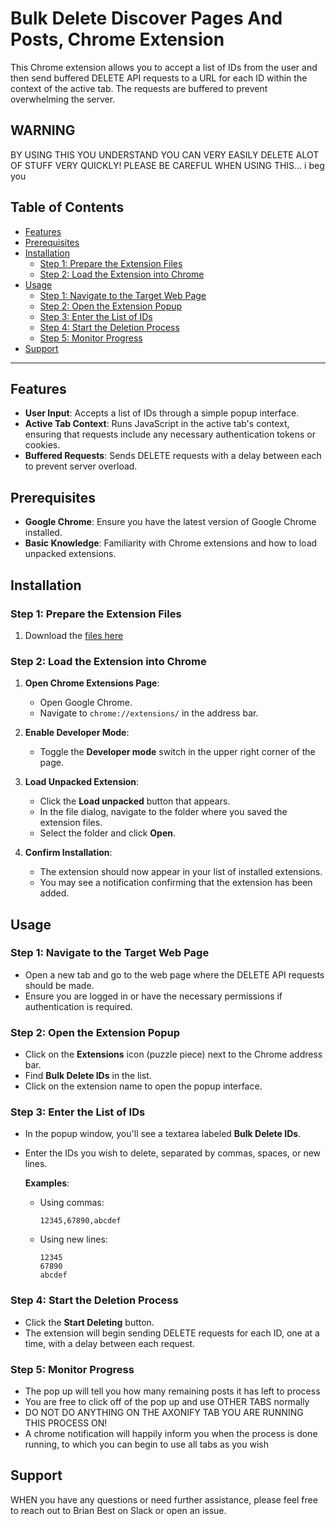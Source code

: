 # Bulk Delete Discover Pages And Posts, Chrome Extension

This Chrome extension allows you to accept a list of IDs from the user and then send buffered DELETE API requests to a URL for each ID within the context of the active tab. The requests are buffered to prevent overwhelming the server.

## WARNING
BY USING THIS YOU UNDERSTAND YOU CAN VERY EASILY DELETE ALOT OF STUFF VERY QUICKLY! PLEASE BE CAREFUL WHEN USING THIS... i beg you

## Table of Contents

- [Features](#features)
- [Prerequisites](#prerequisites)
- [Installation](#installation)
  - [Step 1: Prepare the Extension Files](#step-1-prepare-the-extension-files)
  - [Step 2: Load the Extension into Chrome](#step-2-load-the-extension-into-chrome)
- [Usage](#usage)
  - [Step 1: Navigate to the Target Web Page](#step-1-navigate-to-the-target-web-page)
  - [Step 2: Open the Extension Popup](#step-2-open-the-extension-popup)
  - [Step 3: Enter the List of IDs](#step-3-enter-the-list-of-ids)
  - [Step 4: Start the Deletion Process](#step-4-start-the-deletion-process)
  - [Step 5: Monitor Progress](#step-5-monitor-progress)
- [Support](#support)

---

## Features

- **User Input**: Accepts a list of IDs through a simple popup interface.
- **Active Tab Context**: Runs JavaScript in the active tab's context, ensuring that requests include any necessary authentication tokens or cookies.
- **Buffered Requests**: Sends DELETE requests with a delay between each to prevent server overload.

## Prerequisites

- **Google Chrome**: Ensure you have the latest version of Google Chrome installed.
- **Basic Knowledge**: Familiarity with Chrome extensions and how to load unpacked extensions.

## Installation

### Step 1: Prepare the Extension Files

1. Download the [files here](https://github.com/brianAxonify/utilitybelt/releases/tag/v1.0.0)


### Step 2: Load the Extension into Chrome

1. **Open Chrome Extensions Page**:

   - Open Google Chrome.
   - Navigate to `chrome://extensions/` in the address bar.

2. **Enable Developer Mode**:

   - Toggle the **Developer mode** switch in the upper right corner of the page.

3. **Load Unpacked Extension**:

   - Click the **Load unpacked** button that appears.
   - In the file dialog, navigate to the folder where you saved the extension files.
   - Select the folder and click **Open**.

4. **Confirm Installation**:

   - The extension should now appear in your list of installed extensions.
   - You may see a notification confirming that the extension has been added.

## Usage

### Step 1: Navigate to the Target Web Page

- Open a new tab and go to the web page where the DELETE API requests should be made.
- Ensure you are logged in or have the necessary permissions if authentication is required.

### Step 2: Open the Extension Popup

- Click on the **Extensions** icon (puzzle piece) next to the Chrome address bar.
- Find **Bulk Delete IDs** in the list.
- Click on the extension name to open the popup interface.

### Step 3: Enter the List of IDs

- In the popup window, you'll see a textarea labeled **Bulk Delete IDs**.
- Enter the IDs you wish to delete, separated by commas, spaces, or new lines.

  **Examples**:

  - Using commas:

    ```
    12345,67890,abcdef
    ```

  - Using new lines:

    ```
    12345
    67890
    abcdef
    ```

### Step 4: Start the Deletion Process

- Click the **Start Deleting** button.
- The extension will begin sending DELETE requests for each ID, one at a time, with a delay between each request.

### Step 5: Monitor Progress

- The pop up will tell you how many remaining posts it has left to process
- You are free to click off of the pop up and use OTHER TABS normally
- DO NOT DO ANYTHING ON THE AXONIFY TAB YOU ARE RUNNING THIS PROCESS ON!
- A chrome notification will happily inform you when the process is done running, to which you can begin to use all tabs as you wish

## Support

WHEN you have any questions or need further assistance, please feel free to reach out to Brian Best on Slack or open an issue.
